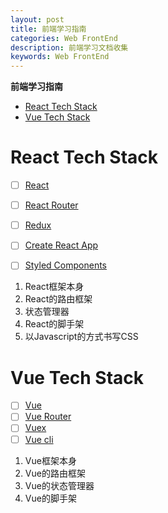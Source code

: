 ```yaml
---
layout: post
title: 前端学习指南
categories: Web FrontEnd
description: 前端学习文档收集
keywords: Web FrontEnd
---
```


<!-- START doctoc generated TOC please keep comment here to allow auto update -->
<!-- DON'T EDIT THIS SECTION, INSTEAD RE-RUN doctoc TO UPDATE -->
**前端学习指南**

- [React Tech Stack](#react-tech-stack)
- [Vue Tech Stack](#vue-tech-stack)

<!-- END doctoc generated TOC please keep comment here to allow auto update -->

# React Tech Stack
- [ ] [React](https://facebook.github.io/react/)
- [ ] [React Router](https://github.com/ReactTraining/react-router)
- [ ] [Redux](http://redux.js.org/)
- [ ] [Create React App](https://github.com/facebook/create-react-app)
- [ ] [Styled Components](https://github.com/styled-components/styled-components)


1. React框架本身
2. React的路由框架
3. 状态管理器
4. React的脚手架
5. 以Javascript的方式书写CSS

# Vue Tech Stack
- [ ] [Vue](https://github.com/vuejs/vue)
- [ ] [Vue Router](https://github.com/vuejs/vue-router)
- [ ] [Vuex](https://github.com/vuejs/vuex)
- [ ] [Vue cli](https://github.com/vuejs/vue-cli)

1. Vue框架本身
2. Vue的路由框架
3. Vue的状态管理器
4. Vue的脚手架